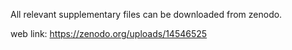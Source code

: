 
All relevant supplementary files can be downloaded from zenodo.

web link: https://zenodo.org/uploads/14546525
